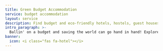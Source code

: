 ```yaml
---
title: Green Budget Accommodation
service: budget accommodation
layout: service
description: Find budget and eco-friendly hotels, hostels, guest houses and villas in Bali with our free green directory.
intro_paragraph: >-
  Ballin' on a budget and saving the world can go hand in hand! Explore eco and budget-friendly hotels, guest houses, hostels and more with our free green business directory.
banner:
  icon: <i class="fas fa-hotel"></i>
---
```

